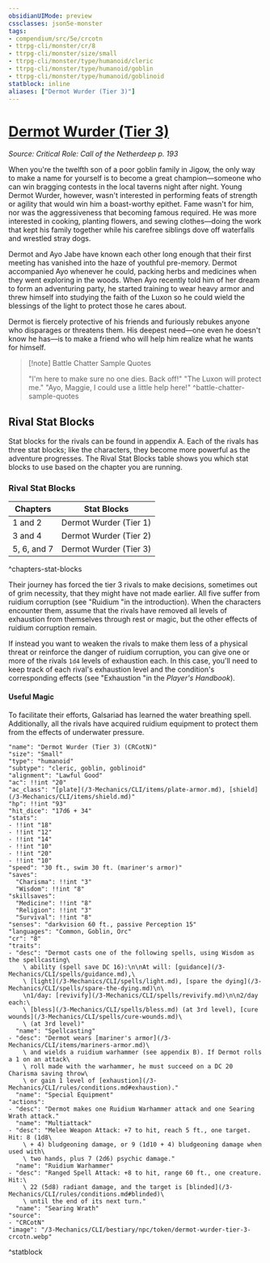 ```yaml
---
obsidianUIMode: preview
cssclasses: json5e-monster
tags:
- compendium/src/5e/crcotn
- ttrpg-cli/monster/cr/8
- ttrpg-cli/monster/size/small
- ttrpg-cli/monster/type/humanoid/cleric
- ttrpg-cli/monster/type/humanoid/goblin
- ttrpg-cli/monster/type/humanoid/goblinoid
statblock: inline
aliases: ["Dermot Wurder (Tier 3)"]
---
```

# [Dermot Wurder (Tier 3)](3-Mechanics\CLI\bestiary\npc/dermot-wurder-tier-3-crcotn.md)
*Source: Critical Role: Call of the Netherdeep p. 193*  

When you're the twelfth son of a poor goblin family in Jigow, the only way to make a name for yourself is to become a great champion—someone who can win bragging contests in the local taverns night after night. Young Dermot Wurder, however, wasn't interested in performing feats of strength or agility that would win him a boast-worthy epithet. Fame wasn't for him, nor was the aggressiveness that becoming famous required. He was more interested in cooking, planting flowers, and sewing clothes—doing the work that kept his family together while his carefree siblings dove off waterfalls and wrestled stray dogs.

Dermot and Ayo Jabe have known each other long enough that their first meeting has vanished into the haze of youthful pre-memory. Dermot accompanied Ayo whenever he could, packing herbs and medicines when they went exploring in the woods. When Ayo recently told him of her dream to form an adventuring party, he started training to wear heavy armor and threw himself into studying the faith of the Luxon so he could wield the blessings of the light to protect those he cares about.

Dermot is fiercely protective of his friends and furiously rebukes anyone who disparages or threatens them. His deepest need—one even he doesn't know he has—is to make a friend who will help him realize what he wants for himself.

> [!note] Battle Chatter Sample Quotes
> 
> "I'm here to make sure no one dies. Back off!" "The Luxon will protect me." "Ayo, Maggie, I could use a little help here!"
^battle-chatter-sample-quotes

## Rival Stat Blocks

Stat blocks for the rivals can be found in appendix A. Each of the rivals has three stat blocks; like the characters, they become more powerful as the adventure progresses. The Rival Stat Blocks table shows you which stat blocks to use based on the chapter you are running.

### Rival Stat Blocks

| Chapters | Stat Blocks |
|----------|-------------|
| 1 and 2 | Dermot Wurder (Tier 1) |
| 3 and 4 | Dermot Wurder (Tier 2) |
| 5, 6, and 7 | Dermot Wurder (Tier 3) |
^chapters-stat-blocks

Their journey has forced the tier 3 rivals to make decisions, sometimes out of grim necessity, that they might have not made earlier. All five suffer from ruidium corruption (see "Ruidium "in the introduction). When the characters encounter them, assume that the rivals have removed all levels of exhaustion from themselves through rest or magic, but the other effects of ruidium corruption remain.

If instead you want to weaken the rivals to make them less of a physical threat or reinforce the danger of ruidium corruption, you can give one or more of the rivals `1d4` levels of exhaustion each. In this case, you'll need to keep track of each rival's exhaustion level and the condition's corresponding effects (see "Exhaustion "in the *Player's Handbook*).

#### Useful Magic

To facilitate their efforts, Galsariad has learned the water breathing spell. Additionally, all the rivals have acquired ruidium equipment to protect them from the effects of underwater pressure.

```statblock
"name": "Dermot Wurder (Tier 3) (CRCotN)"
"size": "Small"
"type": "humanoid"
"subtype": "cleric, goblin, goblinoid"
"alignment": "Lawful Good"
"ac": !!int "20"
"ac_class": "[plate](/3-Mechanics/CLI/items/plate-armor.md), [shield](/3-Mechanics/CLI/items/shield.md)"
"hp": !!int "93"
"hit_dice": "17d6 + 34"
"stats":
- !!int "18"
- !!int "12"
- !!int "14"
- !!int "10"
- !!int "20"
- !!int "10"
"speed": "30 ft., swim 30 ft. (mariner's armor)"
"saves":
  "Charisma": !!int "3"
  "Wisdom": !!int "8"
"skillsaves":
  "Medicine": !!int "8"
  "Religion": !!int "3"
  "Survival": !!int "8"
"senses": "darkvision 60 ft., passive Perception 15"
"languages": "Common, Goblin, Orc"
"cr": "8"
"traits":
- "desc": "Dermot casts one of the following spells, using Wisdom as the spellcasting\
    \ ability (spell save DC 16):\n\nAt will: [guidance](/3-Mechanics/CLI/spells/guidance.md),\
    \ [light](/3-Mechanics/CLI/spells/light.md), [spare the dying](/3-Mechanics/CLI/spells/spare-the-dying.md)\n\
    \n1/day: [revivify](/3-Mechanics/CLI/spells/revivify.md)\n\n2/day each:\
    \ [bless](/3-Mechanics/CLI/spells/bless.md) (at 3rd level), [cure wounds](/3-Mechanics/CLI/spells/cure-wounds.md)\
    \ (at 3rd level)"
  "name": "Spellcasting"
- "desc": "Dermot wears [mariner's armor](/3-Mechanics/CLI/items/mariners-armor.md)\
    \ and wields a ruidium warhammer (see appendix B). If Dermot rolls a 1 on an attack\
    \ roll made with the warhammer, he must succeed on a DC 20 Charisma saving throw\
    \ or gain 1 level of [exhaustion](/3-Mechanics/CLI/rules/conditions.md#exhaustion)."
  "name": "Special Equipment"
"actions":
- "desc": "Dermot makes one Ruidium Warhammer attack and one Searing Wrath attack."
  "name": "Multiattack"
- "desc": "Melee Weapon Attack: +7 to hit, reach 5 ft., one target. Hit: 8 (1d8\
    \ + 4) bludgeoning damage, or 9 (1d10 + 4) bludgeoning damage when used with\
    \ two hands, plus 7 (2d6) psychic damage."
  "name": "Ruidium Warhammer"
- "desc": "Ranged Spell Attack: +8 to hit, range 60 ft., one creature. Hit:\
    \ 22 (5d8) radiant damage, and the target is [blinded](/3-Mechanics/CLI/rules/conditions.md#blinded)\
    \ until the end of its next turn."
  "name": "Searing Wrath"
"source":
- "CRCotN"
"image": "/3-Mechanics/CLI/bestiary/npc/token/dermot-wurder-tier-3-crcotn.webp"
```
^statblock